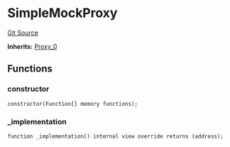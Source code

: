 # SimpleMockProxy
[Git Source](https://github.com/metacontract/mc/blob/0cf91165f9ec2cbeeba800a4baf4e81e2df5c3bb/src/devkit/Flattened.sol)

**Inherits:**
[Proxy_0](/src/devkit/Flattened.sol/abstract.Proxy_0.md)


## Functions
### constructor


```solidity
constructor(Function[] memory functions);
```

### _implementation


```solidity
function _implementation() internal view override returns (address);
```

